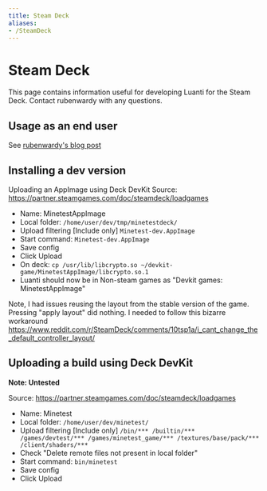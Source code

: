 ```yaml
---
title: Steam Deck
aliases:
- /SteamDeck
---
```


# Steam Deck
This page contains information useful for developing Luanti for the Steam Deck. Contact rubenwardy with any questions.

## Usage as an end user
See [rubenwardy's blog post](https://blog.rubenwardy.com/2022/12/02/minetest-steam-deck/)

## Installing a dev version
Uploading an AppImage using Deck DevKit
Source: https://partner.steamgames.com/doc/steamdeck/loadgames

* Name: MinetestAppImage
* Local folder: `/home/user/dev/tmp/minetestdeck/`
* Upload filtering [Include only] `Minetest-dev.AppImage`
* Start command: `Minetest-dev.AppImage`
* Save config
* Click Upload
* On deck: `cp /usr/lib/libcrypto.so ~/devkit-game/MinetestAppImage/libcrypto.so.1`
* Luanti should now be in Non-steam games as "Devkit games: MinetestAppImage"

Note, I had issues reusing the layout from the stable version of the game. Pressing "apply layout" did nothing. I needed to follow this bizarre workaround https://www.reddit.com/r/SteamDeck/comments/10tsp1a/i_cant_change_the_default_controller_layout/

## Uploading a build using Deck DevKit
**Note: Untested**

Source: https://partner.steamgames.com/doc/steamdeck/loadgames

* Name: Minetest
* Local folder: `/home/user/dev/minetest/`
* Upload filtering [Include only] `/bin/*** /builtin/*** /games/devtest/*** /games/minetest_game/*** /textures/base/pack/*** /client/shaders/***`
* Check "Delete remote files not present in local folder"
* Start command: `bin/minetest`
* Save config
* Click Upload
